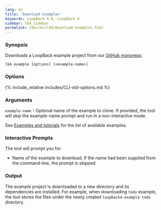 ```yaml
---
lang: en
title: 'Download examples'
keywords: LoopBack 4.0, LoopBack 4
sidebar: lb4_sidebar
permalink: /doc/en/lb4/Download-examples.html
---
```


### Synopsis

Downloads a LoopBack example project from our
[GitHub monorepo](https://github.com/strongloop/loopback-next).

```text
lb4 example [options] [<example-name>]
```

### Options

{% include_relative includes/CLI-std-options.md %}

### Arguments

`example-name` - Optional name of the example to clone. If provided, the tool
will skip the example-name prompt and run in a non-interactive mode.

See [Examples and tutorials](Examples-and-tutorials.md) for the list of
available examples.

### Interactive Prompts

The tool will prompt you for:

- Name of the example to download. If the name had been supplied from the
  command-line, the prompt is skipped.

### Output

The example project is downloaded to a new directory and its dependencies are
installed. For example, when downloading `todo` example, the tool stores the
files under the newly created `loopback4-example-todo` directory.
